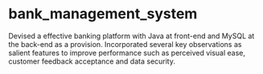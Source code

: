 # bank_management_system
Devised a effective banking platform with Java at front-end and MySQL at the back-end as a provision. Incorporated several key observations as salient features to improve performance such as perceived visual ease, customer feedback acceptance and data security.
